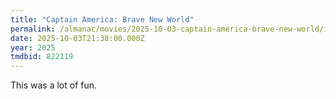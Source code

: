 ```yaml
---
title: "Captain America: Brave New World"
permalink: /almanac/movies/2025-10-03-captain-america-brave-new-world/index.html
date: 2025-10-03T21:38:00.000Z
year: 2025
tmdbid: 822119
---
```


This was a lot of fun. 
